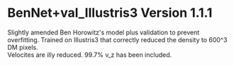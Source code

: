 # BenNet+val_Illustris3 Version 1.1.1
Slightly amended Ben Horowitz's model plus validation to prevent overfitting.
Trained on Illustris3 that correctly reduced the density to 600^3 DM pixels.  
Velocites are illy reduced.
99.7% v_z has been included.  
